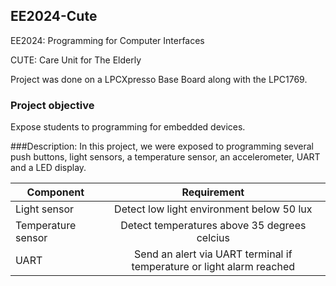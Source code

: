 ## EE2024-Cute
EE2024: Programming for Computer Interfaces

CUTE: Care Unit for The Elderly

Project was done on a LPCXpresso Base Board along with the LPC1769. 

### Project objective 
Expose students to programming for embedded devices.

###Description: In this project, we were exposed to programming several push buttons, light sensors, a temperature sensor, an accelerometer, UART and a LED display. 

| Component          | Requirement								     |
| -------------------|:---------------------------------------------:|	
| Light sensor       | Detect low light environment below 50 lux     |
| Temperature sensor | Detect temperatures above 35 degrees celcius  |
| UART               | Send an alert via UART terminal if temperature or light alarm reached|